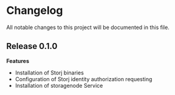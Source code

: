 # Changelog

All notable changes to this project will be documented in this file.

## Release 0.1.0

**Features**

- Installation of Storj binaries
- Configuration of Storj identity authorization requesting
- Installation of storagenode Service
